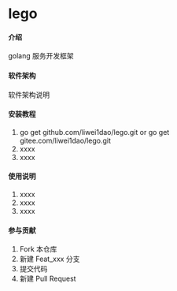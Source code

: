 # lego

#### 介绍
golang 服务开发框架

#### 软件架构
软件架构说明


#### 安装教程

1.  go get github.com/liwei1dao/lego.git or  go get gitee.com/liwei1dao/lego.git
2.  xxxx
3.  xxxx

#### 使用说明

1.  xxxx
2.  xxxx
3.  xxxx

#### 参与贡献

1.  Fork 本仓库
2.  新建 Feat_xxx 分支
3.  提交代码
4.  新建 Pull Request

